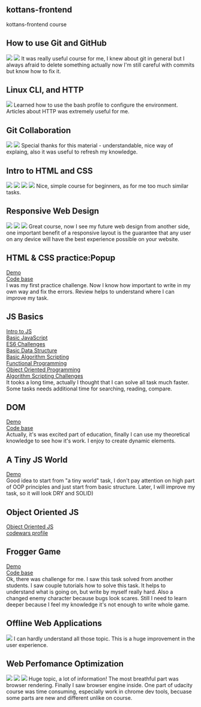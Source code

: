 ## kottans-frontend

kottans-frontend course
## How to use Git and GitHub

<img src="task_git_basics/how-to-use-git.png">
<img src="task_git_basics/git_branching.png" >
It was really useful course for me, I knew about git in general but I always afraid to delete something actually now I'm still careful with commits but know how to fix it.

## Linux CLI, and HTTP
<img src="task_linux_cli/Command Line.png">
Learned how to use the bash profile to configure the environment. Articles about HTTP was extremely useful for me.

## Git Collaboration 
<img src="task_git_collaboration/git_collaboration.png">
<img src="task_git_collaboration/version_control_with_git.png">
Special thanks for this material - understandable, nice way of explaing, also it was useful to refresh my knowledge.

## Intro to HTML and CSS
<img src="task_html_css_intro/intro_css.png">
<img src="task_html_css_intro/intro_html.png">
<img src="task_html_css_intro/intro_html_and_css.png">
<img src="task_html_css_intro/intro_html_css.png">
Nice, simple course for beginners, as for me too much similar tasks.

## Responsive Web Design
<img src="task_responsive_web_design/responsive_web.png">
<img src="task_responsive_web_design/grid_garden.png">
<img src="task_responsive_web_design/frogg_flex.png">
Great course, now I see my future web design from another side, one important benefit of a responsive layout is the guarantee that any user on any device will have the best experience possible on your website.


## HTML & CSS practice:Popup
[Demo](https://dashakim.github.io)  
[Code base](https://github.com/dashakim/kottans-frontend/tree/master/task_html_css_popup)  
I was my first practice challenge. Now I know how important to write in my own way and fix the errors. Review helps to understand where I can improve my task.

## JS Basics
[Intro to JS](task_js_basics/intro_to_js.png)  
[Basic JavaScript](task_js_basics/basic_javascript.png)  
[ES6 Challenges](task_js_basics/es6.png)  
[Basic Data Structure](task_js_basics/basic_data_structure.png)  
[Basic Algorithm Scripting](task_js_basics/basic_algorithm_scripting.png)  
[Functional Programming](task_js_basics/functional_programming.png)  
[Object Oriented Programming](task_js_basics/object_oriented_programming.png)  
[Algorithm Scripting Challenges](task_js_basics/intermediate_algorithm_scripting.png)  
It tooks a long time, actually I thought that I can solve all task much faster. Some tasks needs additional time for searching, reading, compare. 

## DOM
[Demo](https://dashakim.github.io/dom.github.io/)  
[Code base](https://github.com/dashakim/dom)  
Actually, it's was excited part of education, finally I can use my theoretical knowledge to see how it's work. I enjoy to create dynamic elements.

## A Tiny JS World
[Demo](https://dashakim.github.io/a-tiny-JS-world/)  
Good idea to start from "a tiny world" task, I don't pay attention on high part of OOP principles and just start from basic structure. Later, I will improve my task, so it will look DRY and SOLID)

## Object Oriented JS
[Object Oriented JS](task_js_oop/oop_js.png)  
[codewars profile](task_js_oop/profile_codewars.png)  

## Frogger Game
[Demo](https://dashakim.github.io/frontend-frogger-game/)  
[Code base](https://github.com/dashakim/frontend-frogger-game/blob/master/js/app.js)  
Ok, there was challenge for me. I saw this task solved from another students. I saw couple tutorials how to solve this task. It helps to understand what is going on, but write by myself really hard. Also a changed enemy character because bugs look scares. Still I need to learn deeper because I feel my knowledge it's not enough to write whole game.

## Offline Web Applications  
<img src="task_offline_web_applications/offline_web_applications.png">  
I can hardly understand all those topic. This is a huge improvement in the user experience. 

## Web Perfomance Optimization  
<img src="web-perfomance-optimization/web-perfomance.png">  
<img src="web-perfomance-optimization/browser-rendering-optimization.png">  
<img src="web-perfomance-optimization/responsive-img.png">
Huge topic, a lot of information! The most breathful part was browser rendering. Finally I saw browser engine inside. One part of udacity course was time consuming, especially work in chrome dev tools, becuase some parts are new and different unlike on course.
